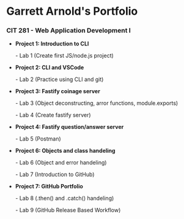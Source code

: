 <h1>Garrett Arnold's Portfolio</h1>
<h3>CIT 281 - Web Application Development I</h3>
<ul>
    <li><strong>Project 1: Introduction to CLI</strong></li>
        <dl>    -   Lab 1 (Create first JS/node.js project)</dl>
    <li><strong>Project 2: CLI and VSCode</strong></li>
        <dl>    -   Lab 2 (Practice using CLI and git)</dl>
    <li><strong>Project 3: Fastify coinage server</strong></li>
        <dl>    -   Lab 3 (Object deconstructing, arror functions, module.exports)</dl>
        <dl>    -   Lab 4 (Create fastify server)</dl>
    <li><strong>Project 4: Fastify question/answer server</strong></li>
        <dl>    -   Lab 5 (Postman)</dl>
    <li><strong>Project 6: Objects and class handeling</strong></li>
        <dl>    -   Lab 6 (Object and error handeling)</dl>
        <dl>    -   Lab 7 (Introduction to GitHub)</dl>
    <li><strong>Project 7: GitHub Portfolio</li></strong>
        <dl>    -   Lab 8 (.then() and .catch() handeling)</dl>
        <dl>    -   Lab 9 (GitHub Release Based Workflow)</dl>
</ul>
